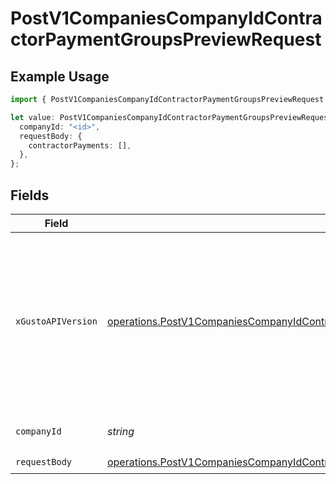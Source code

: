 # PostV1CompaniesCompanyIdContractorPaymentGroupsPreviewRequest

## Example Usage

```typescript
import { PostV1CompaniesCompanyIdContractorPaymentGroupsPreviewRequest } from "@gusto/embedded-api/models/operations/postv1companiescompanyidcontractorpaymentgroupspreview.js";

let value: PostV1CompaniesCompanyIdContractorPaymentGroupsPreviewRequest = {
  companyId: "<id>",
  requestBody: {
    contractorPayments: [],
  },
};
```

## Fields

| Field                                                                                                                                                                                                                        | Type                                                                                                                                                                                                                         | Required                                                                                                                                                                                                                     | Description                                                                                                                                                                                                                  |
| ---------------------------------------------------------------------------------------------------------------------------------------------------------------------------------------------------------------------------- | ---------------------------------------------------------------------------------------------------------------------------------------------------------------------------------------------------------------------------- | ---------------------------------------------------------------------------------------------------------------------------------------------------------------------------------------------------------------------------- | ---------------------------------------------------------------------------------------------------------------------------------------------------------------------------------------------------------------------------- |
| `xGustoAPIVersion`                                                                                                                                                                                                           | [operations.PostV1CompaniesCompanyIdContractorPaymentGroupsPreviewHeaderXGustoAPIVersion](../../models/operations/postv1companiescompanyidcontractorpaymentgroupspreviewheaderxgustoapiversion.md)                           | :heavy_minus_sign:                                                                                                                                                                                                           | Determines the date-based API version associated with your API call. If none is provided, your application's [minimum API version](https://docs.gusto.com/embedded-payroll/docs/api-versioning#minimum-api-version) is used. |
| `companyId`                                                                                                                                                                                                                  | *string*                                                                                                                                                                                                                     | :heavy_check_mark:                                                                                                                                                                                                           | The UUID of the company                                                                                                                                                                                                      |
| `requestBody`                                                                                                                                                                                                                | [operations.PostV1CompaniesCompanyIdContractorPaymentGroupsPreviewRequestBody](../../models/operations/postv1companiescompanyidcontractorpaymentgroupspreviewrequestbody.md)                                                 | :heavy_check_mark:                                                                                                                                                                                                           | N/A                                                                                                                                                                                                                          |